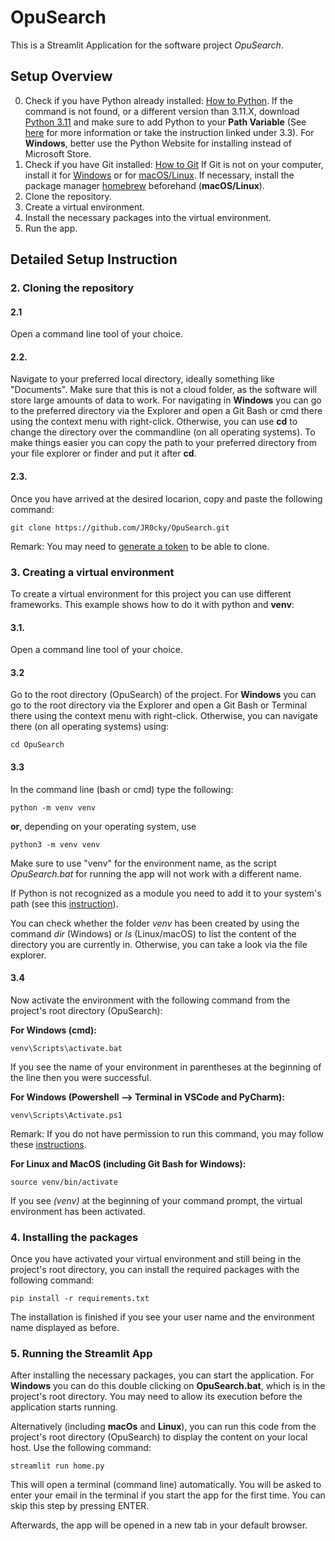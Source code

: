 # OpuSearch
This is a Streamlit Application for the software project *OpuSearch*.

## Setup Overview
0. Check if you have Python already installed: [How to Python](https://www.howtogeek.com/796841/check-python-version/). If the command is not found, or a different version than 3.11.X, download [Python 3.11](https://www.python.org/downloads/release/python-3116/) and make sure to add Python to your **Path Variable** (See [here](https://realpython.com/add-python-to-path/) for more information or take the instruction linked under 3.3). For **Windows**, better use the Python Website for installing instead of Microsoft Store. 
1. Check if you have Git installed: [How to Git](https://www.linode.com/docs/guides/how-to-install-git-on-linux-mac-and-windows/) If Git is not on your computer, install it for [Windows](https://git-scm.com/download/win) or for [macOS/Linux](https://git-scm.com/download/mac). If necessary, install the package manager [homebrew](https://brew.sh/) beforehand (**macOS/Linux**).
2. Clone the repository.
3. Create a virtual environment.
4. Install the necessary packages into the virtual environment.
5. Run the app.

## Detailed Setup Instruction

### 2. Cloning the repository
#### 2.1 
Open a command line tool of your choice. <br>
#### 2.2. 
Navigate to your preferred local directory, ideally something like "Documents". Make sure that this is not a cloud folder, as the software will store large amounts of data to work.
For navigating in **Windows** you can go to the preferred directory via the Explorer and open a Git Bash or cmd 
there using the context menu with right-click. Otherwise, you can use **cd** to change the directory over the commandline (on all operating systems). To make things easier you can copy the path to your preferred directory from your file explorer or finder and put it after **cd**. <br>
#### 2.3. 
Once you have arrived at the desired locarion, copy and paste the following command:


```
git clone https://github.com/JR0cky/OpuSearch.git
```

Remark: You may need to [generate a token](https://docs.github.com/en/authentication/keeping-your-account-and-data-secure/managing-your-personal-access-tokens) to be able to clone.

### 3. Creating a virtual environment
To create a virtual environment for this project you can use different frameworks.
This example shows how to do it with python and **venv**:

#### 3.1. 
Open a command line tool of your choice. <br>
#### 3.2 
Go to the root directory (OpuSearch) of the project.
For **Windows** you can go to the root directory via the Explorer and open a Git Bash or Terminal there using the context menu with right-click. Otherwise, you can navigate there (on all operating systems) using:
```
cd OpuSearch
```


#### 3.3 
In the command line (bash or cmd) type the following:
```
python -m venv venv
```
**or**, depending on your operating system, use

```
python3 -m venv venv
```


Make sure to use "venv" for the environment name, as the script *OpuSearch.bat* for running the app
will not work with a different name.

If Python is not recognized as a module you need to add it to your system's path
(see this [instruction](https://realpython.com/add-python-to-path/)).

You can check whether the folder *venv* has been created by using the command *dir* (Windows) or *ls* (Linux/macOS) 
to list the content of the directory you are currently in. Otherwise, you can take a look via the file explorer.

#### 3.4 

Now activate the environment with the following command from the project's root directory (OpuSearch):

**For Windows (cmd):**
```
venv\Scripts\activate.bat
```
If you see the name of your environment in parentheses at the beginning of the line then you were successful.

**For Windows (Powershell --> Terminal in VSCode and PyCharm):**

```
venv\Scripts\Activate.ps1
```

Remark: If you do not have permission to run this command, 
you may follow these [instructions](https://support.enthought.com/hc/en-us/articles/360058403072-Windows-error-activate-ps1-cannot-be-loaded-because-running-scripts-is-disabled-UnauthorizedAccess-).

**For Linux and MacOS (including Git Bash for Windows):**
```
source venv/bin/activate
```

If you see *(venv)* at the beginning of your command prompt, the virtual environment has been activated.

### 4. Installing the packages


Once you have activated your virtual environment and still being in the project's root directory, you can install the required packages 
with the following command:

```
pip install -r requirements.txt
```
The installation is finished if you see your user name and the environment name displayed as before.

### 5. Running the Streamlit App

After installing the necessary packages, you  can start the application. For **Windows** you can do this double clicking on **OpuSearch.bat**, which is in the project's root directory. 
You may need to allow its execution before the application starts running.

Alternatively (including **macOs** and **Linux**), you can run this code from the project's root directory (OpuSearch) to display the content on your local host. 
Use the following command:

```
streamlit run home.py
```

This will open a terminal (command line) automatically.
You will be asked to enter your email in the terminal if you start the app for the first time.
You can skip this step by pressing ENTER. 

Afterwards, the app will be opened in a new tab in your default browser.